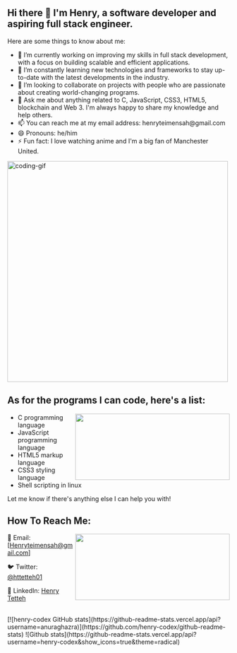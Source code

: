 <div style="background-image: url('https://miro.medium.com/max/1400/1*xsvJU5SrmyHlQ31-pzSbow.png'); background-size: cover; background-position: center;">
  <h2>Hi there 👋 I'm Henry, a software developer and aspiring full stack engineer.</h2>
  <p>Here are some things to know about me:</p>
  <ul>
    <li>🔭 I’m currently working on improving my skills in full stack development, with a focus on building scalable and efficient applications.</li>
    <li>🌱 I’m constantly learning new technologies and frameworks to stay up-to-date with the latest developments in the industry.</li>
    <li>👯 I’m looking to collaborate on projects with people who are passionate about creating world-changing programs.</li>
    <li>💬 Ask me about anything related to C, JavaScript, CSS3, HTML5, blockchain and Web 3. I'm always happy to share my knowledge and help others.</li>
    <li>📫 You can reach me at my email address: henryteimensah@gmail.com</li>
    <li>😄 Pronouns: he/him</li>
    <li>⚡ Fun fact: I love watching anime and I'm a big fan of Manchester United.</li>
  </ul>
  <img align="center" src="https://media.tenor.com/qJ5evVs-_uUAAAAC/coding.gif" alt="coding-gif" width="500"/><br>
  
  ## As for the programs I can code, here's a list:
  <img align="right" width="350" height="150" src="https://cdn-images-1.medium.com/max/640/1*vJjJ3Mdok6Rvxx85IIRqBQ.gif">
  <ul>
    <li>C programming language</li>
    <li>JavaScript programming language</li>
    <li>HTML5 markup language</li>
    <li>CSS3 styling language</li>
    <li>Shell scripting in linux</li>
  </ul>
  <p>Let me know if there's anything else I can help you with!</p>
</div>






## How To Reach Me:
 <img align="right" width="350" height="150" src="https://camo.githubusercontent.com/a4c584bce1c41271485d28f92aaf9f581b3c88b68ca723b6edfd58b4ba988c2b/68747470733a2f2f63646e2e6472696262626c652e636f6d2f75736572732f313138373833362f73637265656e73686f74732f363533393432392f70726f6772616d65722e676966">

📧 Email: [Henryteimensah@gmail.com]

🐦 Twitter: [@httetteh01](https://twitter.com/httetteh01)

💼 LinkedIn: [Henry Tetteh](https://www.linkedin.com/in/henry-tei-mensah-tetteh-a7358b25a/)


<br>
[![henry-codex GitHub stats](https://github-readme-stats.vercel.app/api?username=anuraghazra)](https://github.com/henry-codex/github-readme-stats)
![Github stats](https://github-readme-stats.vercel.app/api?username=henry-codex&show_icons=true&theme=radical)
